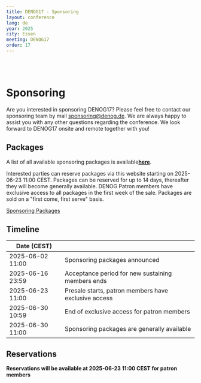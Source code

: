 ```yaml
---
title: DENOG17 - Sponsoring
layout: conference
lang: de
year: 2025
city: Essen
meeting: DENOG17
order: 17
---
```


<br />
<br />

# Sponsoring

Are you interested in sponsoring DENOG17? Please feel free to contact our sponsoring team by mail [sponsoring@denog.de](mailto:sponsoring@denog.de).
We are always happy to assist you with any other questions regarding the conference.
We look forward to DENOG17 onsite and remote together with you!


## Packages
A list of all available sponsoring packages is available[**here**](/files/denog17/DENOG17_Sponsoring_Packages_v1.pdf).

Interested parties can reserve packages via this website starting on 2025-06-23 11:00 CEST.
Packages can be reserved for up to 14 days, thereafter they will become generally available.
DENOG Patron members have exclusive access to all packages in the first week of the sale.
Packages are sold on a "first come, first serve" basis.

<a href="/files/denog17/DENOG17_Sponsoring_Packages_v1.pdf" class="btn btn-custom-default">Sponsoring Packages<i class="ion-arrow-right-c"></i></a>

## Timeline

| Date (CEST)       |                                                      |
|-------------------|------------------------------------------------------|
| 2025-06-02  11:00 | Sponsoring packages announced                        |
| 2025-06-16  23:59 | Acceptance period for new sustaining members ends    |
| 2025-06-23  11:00 | Presale starts, patron members have exclusive access |
| 2025-06-30  10:59 | End of exclusive access for patron members           |
| 2025-06-30  11:00 | Sponsoring packages are generally available          |

## Reservations

**Reservations will be available at 2025-06-23 11:00 CEST for patron members**


<br/>
<br/>
<br/>
